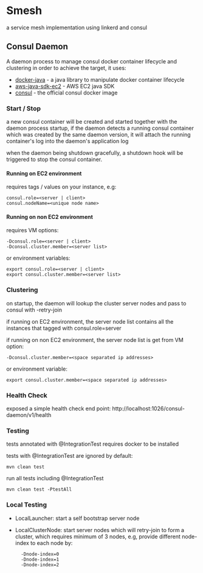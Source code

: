 # Smesh

a service mesh implementation using linkerd and consul

## Consul Daemon

A daemon process to manage consul docker container lifecycle and clustering
in order to achieve the target, it uses:
- [docker-java](https://github.com/docker-java/docker-java) - a java library to manipulate docker container lifecycle
- [aws-java-sdk-ec2](https://github.com/aws/aws-sdk-java) - AWS EC2 java SDK
- [consul](https://hub.docker.com/_/consul/) - the official consul docker image


### Start / Stop
a new consul container will be created and started together with the daemon process startup, if the daemon detects a running consul container which was created by the same daemon version, it will attach the running container's log into the daemon's application log

when the daemon being shutdown gracefully, a shutdown hook will be triggered to stop the consul container.

#### Running on EC2 environment
requires tags / values on your instance, e.g:

    consul.role=<server | client>
    consul.nodeName=<unique node name>

#### Running on non EC2 environment
requires VM options:

    -Dconsul.role=<server | client>
    -Dconsul.cluster.member=<server list>

or environment variables:

    export consul.role=<server | client>
    export consul.cluster.member=<server list>



### Clustering
on startup, the daemon will lookup the cluster server nodes and pass to consul with -retry-join

if running on EC2 environment, the server node list contains all the instances that tagged with consul.role=server

if running on non EC2 environment, the server node list is get from VM option:

    -Dconsul.cluster.member=<space separated ip addresses>

or environment variable:

    export consul.cluster.member=<space separated ip addresses>


### Health Check
exposed a simple health check end point:
http://localhost:1026/consul-daemon/v1/health

### Testing

tests annotated with @IntegrationTest requires docker to be installed

tests with @IntegrationTest are ignored by default:

    mvn clean test

run all tests including @IntegrationTest

    mvn clean test -PtestAll

### Local Testing
- LocalLauncher: start a self bootstrap server node
- LocalClusterNode: start server nodes which will retry-join to form a cluster, which requires minimum of 3 nodes, e.g, provide different node-index to each node by:

        -Dnode-index=0
        -Dnode-index=1
        -Dnode-index=2